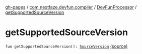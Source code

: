 [gh-pages](../../index.md) / [com.nextfaze.devfun.compiler](../index.md) / [DevFunProcessor](index.md) / [getSupportedSourceVersion](./get-supported-source-version.md)

# getSupportedSourceVersion

`fun getSupportedSourceVersion(): `[`SourceVersion`](http://docs.oracle.com/javase/6/docs/api/javax/lang/model/SourceVersion.html) [(source)](https://github.com/NextFaze/dev-fun/tree/master/devfun-compiler/src/main/java/com/nextfaze/devfun/compiler/Compiler.kt#L234)